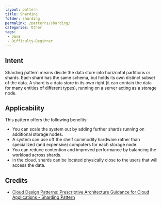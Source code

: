 ```yaml
---
layout: pattern  
title: Sharding 
folder: sharding  
permalink: /patterns/sharding/  
categories: Other
tags:  
 - Java  
 - Difficulty-Beginner  
---  
```

  
## Intent  
Sharding pattern means divide the data store into horizontal partitions or shards. Each shard has the same schema, but holds its own distinct subset of the data. 
A shard is a data store in its own right (it can contain the data for many entities of different types), running on a server acting as a storage node.

## Applicability  
This pattern offers the following benefits:

- You can scale the system out by adding further shards running on additional storage nodes.
- A system can use off the shelf commodity hardware rather than specialized (and expensive) computers for each storage node.
- You can reduce contention and improved performance by balancing the workload across shards.
- In the cloud, shards can be located physically close to the users that will access the data.

## Credits  
  
* [Cloud Design Patterns: Prescriptive Architecture Guidance for Cloud Applications - Sharding Pattern](https://docs.microsoft.com/en-us/previous-versions/msp-n-p/dn589797(v=pandp.10)?redirectedfrom=MSDN)